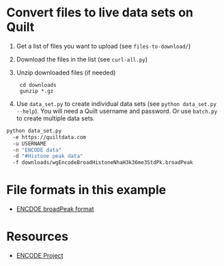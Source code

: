 # Convert files to live data sets on Quilt
1. Get a list of files you want to upload (see `files-to-download/`)
2. Download the files in the list (see `curl-all.py`)
3. Unzip downloaded files (if needed)

        cd downloads
        gunzip *.gz

4. Use `data_set.py` to create individual data sets (see `python data_set.py --help`).
You will need a Quilt username and password. Or use `batch.py` to create multiple data sets.
```bash
python data_set.py
  -e https://quiltdata.com
  -u USERNAME
  -n "ENCODE data"
  -d "#Histone peak data"
  -f downloads/wgEncodeBroadHistoneNhaH3k36me3StdPk.broadPeak
```

# File formats in this example
* [ENCDOE broadPeak format](https://genome.ucsc.edu/FAQ/FAQformat.html#format13)

# Resources
* [ENCODE Project](https://www.encodeproject.org/)
